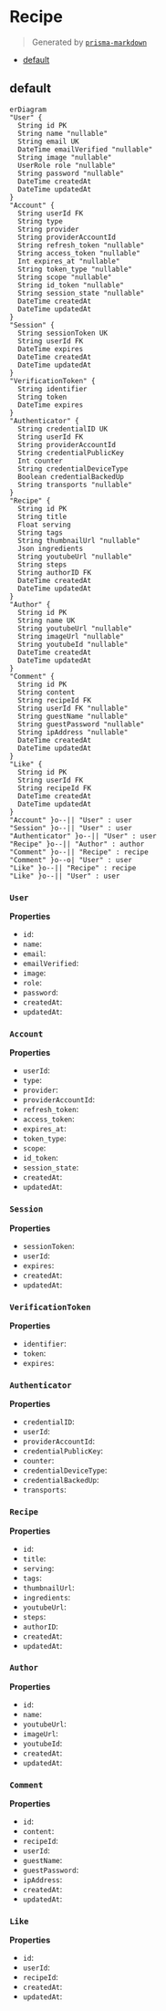 # Recipe
> Generated by [`prisma-markdown`](https://github.com/samchon/prisma-markdown)

- [default](#default)

## default
```mermaid
erDiagram
"User" {
  String id PK
  String name "nullable"
  String email UK
  DateTime emailVerified "nullable"
  String image "nullable"
  UserRole role "nullable"
  String password "nullable"
  DateTime createdAt
  DateTime updatedAt
}
"Account" {
  String userId FK
  String type
  String provider
  String providerAccountId
  String refresh_token "nullable"
  String access_token "nullable"
  Int expires_at "nullable"
  String token_type "nullable"
  String scope "nullable"
  String id_token "nullable"
  String session_state "nullable"
  DateTime createdAt
  DateTime updatedAt
}
"Session" {
  String sessionToken UK
  String userId FK
  DateTime expires
  DateTime createdAt
  DateTime updatedAt
}
"VerificationToken" {
  String identifier
  String token
  DateTime expires
}
"Authenticator" {
  String credentialID UK
  String userId FK
  String providerAccountId
  String credentialPublicKey
  Int counter
  String credentialDeviceType
  Boolean credentialBackedUp
  String transports "nullable"
}
"Recipe" {
  String id PK
  String title
  Float serving
  String tags
  String thumbnailUrl "nullable"
  Json ingredients
  String youtubeUrl "nullable"
  String steps
  String authorID FK
  DateTime createdAt
  DateTime updatedAt
}
"Author" {
  String id PK
  String name UK
  String youtubeUrl "nullable"
  String imageUrl "nullable"
  String youtubeId "nullable"
  DateTime createdAt
  DateTime updatedAt
}
"Comment" {
  String id PK
  String content
  String recipeId FK
  String userId FK "nullable"
  String guestName "nullable"
  String guestPassword "nullable"
  String ipAddress "nullable"
  DateTime createdAt
  DateTime updatedAt
}
"Like" {
  String id PK
  String userId FK
  String recipeId FK
  DateTime createdAt
  DateTime updatedAt
}
"Account" }o--|| "User" : user
"Session" }o--|| "User" : user
"Authenticator" }o--|| "User" : user
"Recipe" }o--|| "Author" : author
"Comment" }o--|| "Recipe" : recipe
"Comment" }o--o| "User" : user
"Like" }o--|| "Recipe" : recipe
"Like" }o--|| "User" : user
```

### `User`

**Properties**
  - `id`: 
  - `name`: 
  - `email`: 
  - `emailVerified`: 
  - `image`: 
  - `role`: 
  - `password`: 
  - `createdAt`: 
  - `updatedAt`: 

### `Account`

**Properties**
  - `userId`: 
  - `type`: 
  - `provider`: 
  - `providerAccountId`: 
  - `refresh_token`: 
  - `access_token`: 
  - `expires_at`: 
  - `token_type`: 
  - `scope`: 
  - `id_token`: 
  - `session_state`: 
  - `createdAt`: 
  - `updatedAt`: 

### `Session`

**Properties**
  - `sessionToken`: 
  - `userId`: 
  - `expires`: 
  - `createdAt`: 
  - `updatedAt`: 

### `VerificationToken`

**Properties**
  - `identifier`: 
  - `token`: 
  - `expires`: 

### `Authenticator`

**Properties**
  - `credentialID`: 
  - `userId`: 
  - `providerAccountId`: 
  - `credentialPublicKey`: 
  - `counter`: 
  - `credentialDeviceType`: 
  - `credentialBackedUp`: 
  - `transports`: 

### `Recipe`

**Properties**
  - `id`: 
  - `title`: 
  - `serving`: 
  - `tags`: 
  - `thumbnailUrl`: 
  - `ingredients`: 
  - `youtubeUrl`: 
  - `steps`: 
  - `authorID`: 
  - `createdAt`: 
  - `updatedAt`: 

### `Author`

**Properties**
  - `id`: 
  - `name`: 
  - `youtubeUrl`: 
  - `imageUrl`: 
  - `youtubeId`: 
  - `createdAt`: 
  - `updatedAt`: 

### `Comment`

**Properties**
  - `id`: 
  - `content`: 
  - `recipeId`: 
  - `userId`: 
  - `guestName`: 
  - `guestPassword`: 
  - `ipAddress`: 
  - `createdAt`: 
  - `updatedAt`: 

### `Like`

**Properties**
  - `id`: 
  - `userId`: 
  - `recipeId`: 
  - `createdAt`: 
  - `updatedAt`: 